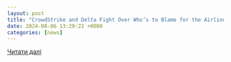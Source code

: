 ```yaml
---
layout: post
title: "CrowdStrike and Delta Fight Over Who’s to Blame for the Airline Canceling Thousands of Flights"
date: 2024-08-06 13:29:22 +0000
categories: [news]
---
```


[Читати далі](https://www.usnews.com/news/business/articles/2024-08-05/crowdstrike-and-delta-fight-over-whos-to-blame-for-the-airline-canceling-thousands-of-flights)
